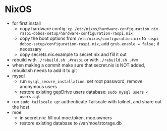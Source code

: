 # NixOS

- for first install
  - copy hardware config: `cp /etc/nixos/hardware-configuration.nix raspi-doboz-setup/hardware-configuration-raspi.nix`
  - copy the boot options from `/etc/nixos/configuration.nix` to `raspi-doboz-setup/configuration-raspi.nix`, add `grub.enable = false;` if necessary
  - copy secrets.nix.example to secret.nix and fill it out
- rebuild with `./rebuild.sh .#raspi` or with `./rebuild.sh .#vm`
- when making a commit make sure that secret.nix is NOT added, rebuild.sh needs to add it to git
- mysql
  - run `mysql_secure_installation`: set root password, remove anonymous users
  - restore existing gepDrive users database: `sudo mysql users < users.sql`
- run `sudo tailscale up`: authenticate Tailscale with tailnet, and share out the host
- moe
  - in secret.nix: fill out moe.token, moe.owners
  - restore existing database to /var/moe/storage.db
